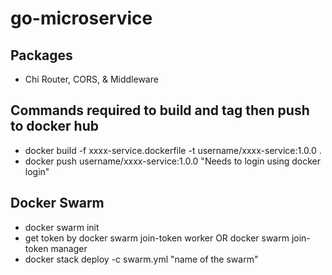 # go-microservice

## Packages
- Chi Router, CORS, & Middleware

## Commands required to build and tag then push to docker hub
- docker build -f xxxx-service.dockerfile -t username/xxxx-service:1.0.0 .
- docker push username/xxxx-service:1.0.0 "Needs to login using docker login"

## Docker Swarm
- docker swarm init
- get token by docker swarm join-token worker OR docker swarm join-token manager
- docker stack deploy -c swarm.yml "name of the swarm"